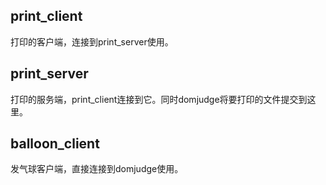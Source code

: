## print_client

打印的客户端，连接到print_server使用。

## print_server

打印的服务端，print_client连接到它。同时domjudge将要打印的文件提交到这里。

## balloon_client

发气球客户端，直接连接到domjudge使用。
